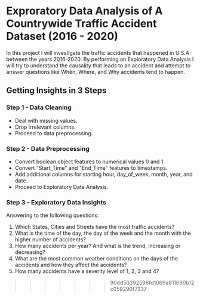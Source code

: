 # Exproratory Data Analysis of A Countrywide Traffic Accident Dataset (2016 - 2020)
In this project I will investigate the traffic accidents that happened in U.S.A between the years 2016-2020. By performing an Exploratory Data Analysis I will try to understand the causality that leads to an accident and attempt to answer questions like When, Where, and Why accidents tend to happen.

## Getting Insights in 3 Steps

### Step 1 - Data Cleaning
* Deal with missing values.
* Drop irrelevant columns.
* Proceed to data preprocessing.

### Step 2 - Data Preprocessing
* Convert boolean object features to numerical values 0 and 1.
* Convert "Start_Time" and "End_Time" features to timestamps.
* Add additional columns for starting hour, day_of_week, month, year, and date.
* Proceed to Exploratory Data Analysis.

### Step 3 - Exploratory Data Insights
Answering to the following questions:
1. Which States, Cities and Streets have the most traffic accidents?
2. What is the time of the day, the day of the week and the month with the higher number of accidents?
3. How many accidents per year? And what is the trend, increasing or decreasing?
4. What are the most common weather conditions on the days of the accidents and how they affect the accidents?
5. How many accidents have a severity level of 1, 2, 3 and 4?
>>>>>>> 90dd50392596fd1069a811690b12c059290f7337
